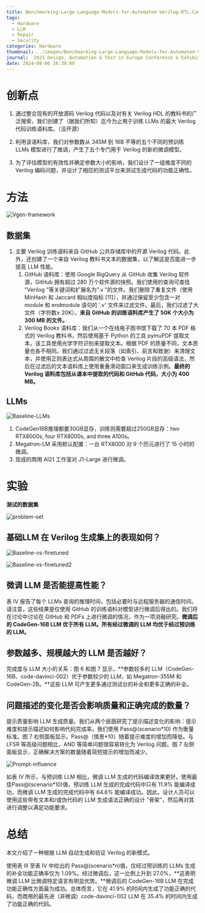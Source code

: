 ```yaml
---
title: Benchmarking-Large-Language-Models-for-Automated-Verilog-RTL-Code-Generation
tags:
  - Hardware
  - LLM
  - Repair
  - Security
categories: Hardware
thumbnail: ../images/Benchmarking-Large-Language-Models-for-Automated-Verilog-RTL-Code-Generation/Vgen-framework.png
journal:  2023 Design, Automation & Test in Europe Conference & Exhibition (DATE)(CCFB)
date: 2024-08-06 16:39:09
---
```


# 创新点

1. 通过整合现有的开放源码 Verilog 代码以及对有关 Verilog HDL 的教科书的广泛搜索，我们创建了（据我们所知）迄今为止用于训练 LLMs 的最大 Verilog 代码训练语料库。（没开源）

2. 利用该语料库，我们对参数数从 345M 到 16B 不等的五个不同的预训练 LLMs 模型进行了微调，产生了五个专门用于 Verilog 的新的微调模型。

3. 为了评估模型的有效性并确定参数大小的影响，我们设计了一组难度不同的 Verilog 编码问题，并设计了相应的测试平台来测试生成代码的功能正确性。



# 方法

![Vgen-framework](../images/Benchmarking-Large-Language-Models-for-Automated-Verilog-RTL-Code-Generation/Vgen-framework.png)

## 数据集

1. 主要 Verilog 训练语料来自 GitHub 公共存储库中的开源 Verilog 代码。此外，还创建了一个来自 Verilog 教科书文本的数据集，以了解这是否能进一步提高 LLM 性能。
   1. GitHub 语料库：使用 Google BigQuery 从 GitHub 收集 Verilog 软件源，GitHub 拥有超过 280 万个软件源的快照。我们使用的查询可查找 "Verilog "等关键词和扩展名为".v "的文件。我们删除了重复文件（使用 MinHash 和 Jaccard 相似度指标 [11]），并通过保留至少包含一对 module 和 endmodule 语句的 '.v' 文件来过滤文件。最后，我们过滤了大文件（字符数≥ 20K）。**来自 GitHub 的训练语料库产生了 50K 个大小为 300 MB 的文件。**
   2. Verilog Books 语料库：我们从一个在线电子图书馆下载了 70 本 PDF 格式的 Verilog 教科书，然后使用基于 Python 的工具 pymuPDF 提取文本，该工具使用光学字符识别来提取文本。根据 PDF 的质量不同，文本质量也各不相同。我们通过过滤无关段落（如索引、前言和致谢）来清理文本，并使用正则表达式从周围的散文中检查 Verilog 片段的高级语法，然后在过滤后的文本语料库上使用重叠滑动窗口来生成训练示例。**最终的 Verilog 语料库包括从课本中提取的代码和 GitHub 代码，大小为 400 MB。**

## LLMs

![Baseline-LLMs](../images/Benchmarking-Large-Language-Models-for-Automated-Verilog-RTL-Code-Generation/Baseline-LLMs.png)

1. CodeGen16B推理都要30GB显存，训练则需要超过250GB显存：two RTX8000s, four RTX8000s, and three A100s。
2. Megatron-LM 采用默认配置：一台 RTX8000 对 9 个历元进行了 15 小时的微调。
3. 现成的商用 AI21 工作室对 J1-Large 进行微调。



# 实验

**测试的数据集**

![problem-set](../images/Benchmarking-Large-Language-Models-for-Automated-Verilog-RTL-Code-Generation/problem-set.png)



## 基础LLM 在 Verilog 生成集上的表现如何？

![Baseline-vs-finetuned](../images/Benchmarking-Large-Language-Models-for-Automated-Verilog-RTL-Code-Generation/Baseline-vs-finetuned.png)

![Baseline-vs-finetuned2](../images/Benchmarking-Large-Language-Models-for-Automated-Verilog-RTL-Code-Generation/Baseline-vs-finetuned2.png)



## 微调 LLM 是否能提高性能？

表 IV 报告了每个 LLMs 查询的推理时间，包括必要时与远程服务器的通信时间。请注意，这些结果是仅使用 GitHub 的训练语料对模型进行微调后得出的。我们将在讨论中讨论在 GitHub 和 PDFs 上进行微调的情况，作为一项消融研究。**微调后的 CodeGen-16B LLM 优于所有 LLM。所有经过微调的 LLM 均优于经过预训练的 LLM。**



## 参数越多、规模越大的 LLM 是否越好？

完成度与 LLM 大小的关系：图 6 和图 7 显示，**参数较多的 LLM（CodeGen-16B、code-davinci-002）优于参数较少的 LLM，如 Megatron-355M 和 CodeGen-2B。**这些 LLM 可产生更多通过测试台的补全和更多正确的补全。



## 问题描述的变化是否会影响质量和正确完成的数量？

提示质量影响 LLM 生成质量。我们从两个层面研究了提示描述变化的影响：提示难度和提示描述如何影响代码完成率。我们使用 Pass@(scenario\*10) 作为衡量标准。图 7 右侧面板显示，Pass@（情景\*10）随着提示难度的增加而降低。与 LFSR 等高级问题相比，AND 等简单问题很容易转化为 Verilog 问题。图 7 左侧面板显示，正确解决方案的数量随着简短提示的增加而减少。



![Prompt-influence](../images/Benchmarking-Large-Language-Models-for-Automated-Verilog-RTL-Code-Generation/Prompt-influence.png)

如表 IV 所示，与预训练 LLM 相比，微调 LLM 生成的代码编译效果更好。使用最佳Pass@(scenario*10)值，预训练 LLM 生成的完成代码中只有 11.9% 能编译成功，而微调 LLM 生成的完成代码中有 64.6% 能编译成功。因此，设计人员可以使用这些带有文本和/或伪代码的 LLM 生成语法正确的设计 "骨架"，然后再对其进行调整以满足功能要求。



# 总结

本文介绍了一种根据 LLM 自动生成和验证 Verilog 的新模式。



使用表 III 至表 IV 中给出的 Pass@(scenario*n)值，仅经过预训练的 LLMs 生成的补全功能正确率仅为 1.09%。经过微调后，这一比例上升到 27.0%，**这表明微调 LLM 比微调特定语言有明显优势。**微调后的 CodeGen-16B LLM 在完成功能正确性方面最为成功。总体而言，它在 41.9% 的时间内生成了功能正确的代码，而商用的最先进（非微调）code-davinci-002 LLM 在 35.4% 的时间内生成了功能正确的代码。

